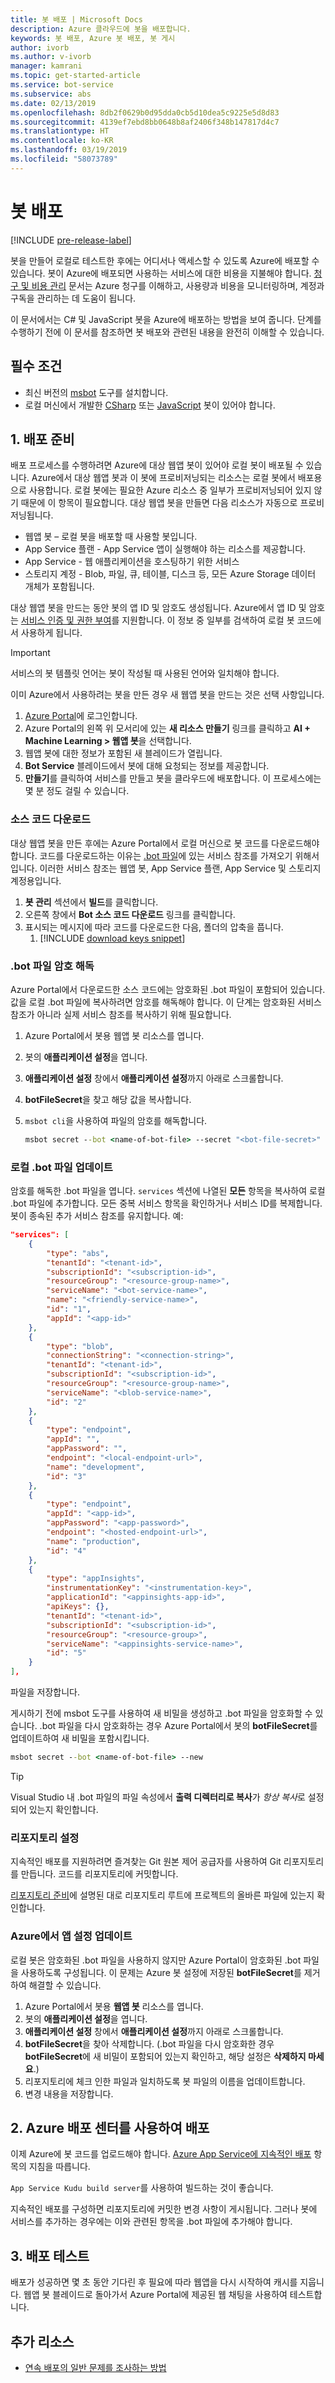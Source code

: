 ```yaml
---
title: 봇 배포 | Microsoft Docs
description: Azure 클라우드에 봇을 배포합니다.
keywords: 봇 배포, Azure 봇 배포, 봇 게시
author: ivorb
ms.author: v-ivorb
manager: kamrani
ms.topic: get-started-article
ms.service: bot-service
ms.subservice: abs
ms.date: 02/13/2019
ms.openlocfilehash: 8db2f0629b0d95dda0cb5d10dea5c9225e5d8d83
ms.sourcegitcommit: 4139ef7ebd8bb0648b8af2406f348b147817d4c7
ms.translationtype: HT
ms.contentlocale: ko-KR
ms.lasthandoff: 03/19/2019
ms.locfileid: "58073789"
---
```

# <a name="deploy-your-bot"></a>봇 배포

[!INCLUDE [pre-release-label](./includes/pre-release-label.md)]

봇을 만들어 로컬로 테스트한 후에는 어디서나 액세스할 수 있도록 Azure에 배포할 수 있습니다. 봇이 Azure에 배포되면 사용하는 서비스에 대한 비용을 지불해야 합니다. [청구 및 비용 관리](https://docs.microsoft.com/en-us/azure/billing/) 문서는 Azure 청구를 이해하고, 사용량과 비용을 모니터링하며, 계정과 구독을 관리하는 데 도움이 됩니다.

이 문서에서는 C# 및 JavaScript 봇을 Azure에 배포하는 방법을 보여 줍니다. 단계를 수행하기 전에 이 문서를 참조하면 봇 배포와 관련된 내용을 완전히 이해할 수 있습니다.

## <a name="prerequisites"></a>필수 조건

- 최신 버전의 [msbot](https://github.com/Microsoft/botbuilder-tools/tree/master/packages/MSBot) 도구를 설치합니다.
- 로컬 머신에서 개발한 [CSharp](./dotnet/bot-builder-dotnet-sdk-quickstart.md) 또는 [JavaScript](./javascript/bot-builder-javascript-quickstart.md) 봇이 있어야 합니다.

## <a name="1-prepare-for-deployment"></a>1. 배포 준비
배포 프로세스를 수행하려면 Azure에 대상 웹앱 봇이 있어야 로컬 봇이 배포될 수 있습니다. Azure에서 대상 웹앱 봇과 이 봇에 프로비저닝되는 리소스는 로컬 봇에서 배포용으로 사용합니다. 로컬 봇에는 필요한 Azure 리소스 중 일부가 프로비저닝되어 있지 않기 때문에 이 항목이 필요합니다. 대상 웹앱 봇을 만들면 다음 리소스가 자동으로 프로비저닝됩니다.
-   웹앱 봇 – 로컬 봇을 배포할 때 사용할 봇입니다.
-   App Service 플랜 - App Service 앱이 실행해야 하는 리소스를 제공합니다.
-   App Service - 웹 애플리케이션을 호스팅하기 위한 서비스
-   스토리지 계정 - Blob, 파일, 큐, 테이블, 디스크 등, 모든 Azure Storage 데이터 개체가 포함됩니다.

대상 웹앱 봇을 만드는 동안 봇의 앱 ID 및 암호도 생성됩니다. Azure에서 앱 ID 및 암호는 [서비스 인증 및 권한 부여](https://docs.microsoft.com/azure/app-service/overview-authentication-authorization)를 지원합니다. 이 정보 중 일부를 검색하여 로컬 봇 코드에서 사용하게 됩니다. 

> [!IMPORTANT]
> 서비스의 봇 템플릿 언어는 봇이 작성될 때 사용된 언어와 일치해야 합니다.

이미 Azure에서 사용하려는 봇을 만든 경우 새 웹앱 봇을 만드는 것은 선택 사항입니다.

1. [Azure Portal](https://portal.azure.com)에 로그인합니다.
1. Azure Portal의 왼쪽 위 모서리에 있는 **새 리소스 만들기** 링크를 클릭하고 **AI + Machine Learning > 웹앱 봇**을 선택합니다.
1. 웹앱 봇에 대한 정보가 포함된 새 블레이드가 열립니다. 
1. **Bot Service** 블레이드에서 봇에 대해 요청되는 정보를 제공합니다.
1. **만들기**를 클릭하여 서비스를 만들고 봇을 클라우드에 배포합니다. 이 프로세스에는 몇 분 정도 걸릴 수 있습니다.

### <a name="download-the-source-code"></a>소스 코드 다운로드
대상 웹앱 봇을 만든 후에는 Azure Portal에서 로컬 머신으로 봇 코드를 다운로드해야 합니다. 코드를 다운로드하는 이유는 [.bot 파일](./v4sdk/bot-file-basics.md)에 있는 서비스 참조를 가져오기 위해서입니다. 이러한 서비스 참조는 웹앱 봇, App Service 플랜, App Service 및 스토리지 계정용입니다. 

1. **봇 관리** 섹션에서 **빌드**를 클릭합니다.
1. 오른쪽 창에서 **Bot 소스 코드 다운로드** 링크를 클릭합니다.
1. 표시되는 메시지에 따라 코드를 다운로드한 다음, 폴더의 압축을 풉니다.
    1. [!INCLUDE [download keys snippet](~/includes/snippet-abs-key-download.md)]

### <a name="decrypt-the-bot-file"></a>.bot 파일 암호 해독

Azure Portal에서 다운로드한 소스 코드에는 암호화된 .bot 파일이 포함되어 있습니다. 값을 로컬 .bot 파일에 복사하려면 암호를 해독해야 합니다. 이 단계는 암호화된 서비스 참조가 아니라 실제 서비스 참조를 복사하기 위해 필요합니다.  

1. Azure Portal에서 봇용 웹앱 봇 리소스를 엽니다.
1. 봇의 **애플리케이션 설정**을 엽니다.
1. **애플리케이션 설정** 창에서 **애플리케이션 설정**까지 아래로 스크롤합니다.
1. **botFileSecret**을 찾고 해당 값을 복사합니다.
1. `msbot cli`을 사용하여 파일의 암호를 해독합니다.

    ```cmd
    msbot secret --bot <name-of-bot-file> --secret "<bot-file-secret>" --clear
    ```

### <a name="update-your-local-bot-file"></a>로컬 .bot 파일 업데이트

암호를 해독한 .bot 파일을 엽니다. `services` 섹션에 나열된 **모든** 항목을 복사하여 로컬 .bot 파일에 추가합니다. 모든 중복 서비스 항목을 확인하거나 서비스 ID를 복제합니다. 봇이 종속된 추가 서비스 참조를 유지합니다. 예: 

```json
"services": [
    {
        "type": "abs",
        "tenantId": "<tenant-id>",
        "subscriptionId": "<subscription-id>",
        "resourceGroup": "<resource-group-name>",
        "serviceName": "<bot-service-name>",
        "name": "<friendly-service-name>",
        "id": "1",
        "appId": "<app-id>"
    },
    {
        "type": "blob",
        "connectionString": "<connection-string>",
        "tenantId": "<tenant-id>",
        "subscriptionId": "<subscription-id>",
        "resourceGroup": "<resource-group-name>",
        "serviceName": "<blob-service-name>",
        "id": "2"
    },
    {
        "type": "endpoint",
        "appId": "",
        "appPassword": "",
        "endpoint": "<local-endpoint-url>",
        "name": "development",
        "id": "3"
    },
    {
        "type": "endpoint",
        "appId": "<app-id>",
        "appPassword": "<app-password>",
        "endpoint": "<hosted-endpoint-url>",
        "name": "production",
        "id": "4"
    },
    {
        "type": "appInsights",
        "instrumentationKey": "<instrumentation-key>",
        "applicationId": "<appinsights-app-id>",
        "apiKeys": {},
        "tenantId": "<tenant-id>",
        "subscriptionId": "<subscription-id>",
        "resourceGroup": "<resource-group>",
        "serviceName": "<appinsights-service-name>",
        "id": "5"
    }
],
```

파일을 저장합니다.

게시하기 전에 msbot 도구를 사용하여 새 비밀을 생성하고 .bot 파일을 암호화할 수 있습니다. .bot 파일을 다시 암호화하는 경우 Azure Portal에서 봇의 **botFileSecret**를 업데이트하여 새 비밀을 포함시킵니다.

```cmd
msbot secret --bot <name-of-bot-file> --new
```

> [!TIP]
> Visual Studio 내 .bot 파일의 파일 속성에서 **출력 디렉터리로 복사**가 *항상 복사*로 설정되어 있는지 확인합니다.

### <a name="setup-a-repository"></a>리포지토리 설정

지속적인 배포를 지원하려면 즐겨찾는 Git 원본 제어 공급자를 사용하여 Git 리포지토리를 만듭니다. 코드를 리포지토리에 커밋합니다.

[리포지토리 준비](https://docs.microsoft.com/azure/app-service/deploy-continuous-deployment#prepare-your-repository)에 설명된 대로 리포지토리 루트에 프로젝트의 올바른 파일에 있는지 확인합니다.

### <a name="update-app-settings-in-azure"></a>Azure에서 앱 설정 업데이트
로컬 봇은 암호화된 .bot 파일을 사용하지 않지만 Azure Portal이 암호화된 .bot 파일을 사용하도록 구성됩니다. 이 문제는 Azure 봇 설정에 저장된 **botFileSecret**를 제거하여 해결할 수 있습니다.
1. Azure Portal에서 봇용 **웹앱 봇** 리소스를 엽니다.
1. 봇의 **애플리케이션 설정**을 엽니다.
1. **애플리케이션 설정** 창에서 **애플리케이션 설정**까지 아래로 스크롤합니다.
1. **botFileSecret**을 찾아 삭제합니다. (.bot 파일을 다시 암호화한 경우 **botFileSecret**에 새 비밀이 포함되어 있는지 확인하고, 해당 설정은 **삭제하지 마세요**.)
1. 리포지토리에 체크 인한 파일과 일치하도록 봇 파일의 이름을 업데이트합니다.
1. 변경 내용을 저장합니다.

## <a name="2-deploy-using-azure-deployment-center"></a>2. Azure 배포 센터를 사용하여 배포

이제 Azure에 봇 코드를 업로드해야 합니다. [Azure App Service에 지속적인 배포](https://docs.microsoft.com/azure/app-service/deploy-continuous-deployment) 항목의 지침을 따릅니다.

`App Service Kudu build server`를 사용하여 빌드하는 것이 좋습니다.

지속적인 배포를 구성하면 리포지토리에 커밋한 변경 사항이 게시됩니다. 그러나 봇에 서비스를 추가하는 경우에는 이와 관련된 항목을 .bot 파일에 추가해야 합니다.

## <a name="3-test-your-deployment"></a>3. 배포 테스트

배포가 성공하면 몇 초 동안 기다린 후 필요에 따라 웹앱을 다시 시작하여 캐시를 지웁니다. 웹앱 봇 블레이드로 돌아가서 Azure Portal에 제공된 웹 채팅을 사용하여 테스트합니다.

## <a name="additional-resources"></a>추가 리소스

- [연속 배포의 일반 문제를 조사하는 방법](https://github.com/projectkudu/kudu/wiki/Investigating-continuous-deployment)

<!--

## Prerequisites

[!INCLUDE [prerequisite snippet](~/includes/deploy/snippet-prerequisite.md)]


## Deploy JavaScript and C# bots using az cli

You've already created and tested a bot locally, and now you want to deploy it to Azure. These steps assume that you have created the required Azure resources.

[!INCLUDE [az login snippet](~/includes/deploy/snippet-az-login.md)]

### Create a Web App Bot

If you don't already have a resource group to which to publish your bot, create one:

[!INCLUDE [az create group snippet](~/includes/deploy/snippet-az-create-group.md)]

[!INCLUDE [az create web app snippet](~/includes/deploy/snippet-create-web-app.md)]

Before proceeding, read the instructions that apply to you based on the type of email account you use to log in to Azure.

#### MSA email account

If you are using an [MSA](https://en.wikipedia.org/wiki/Microsoft_account) email account, you will need to create the app ID and app password on the Application Registration Portal to use with `az bot create` command.

[!INCLUDE [create bot msa snippet](~/includes/deploy/snippet-create-bot-msa.md)]

#### Business or school account

[!INCLUDE [create bot snippet](~/includes/deploy/snippet-create-bot.md)]

### Download the bot from Azure

Next, download the bot you just created. 
[!INCLUDE [download bot snippet](~/includes/deploy/snippet-download-bot.md)]

[!INCLUDE [download keys snippet](~/includes/snippet-abs-key-download.md)]

### Decrypt the downloaded .bot file and use in your project

The sensitive information in the .bot file is encrypted.

[!INCLUDE [decrypt bot snippet](~/includes/deploy/snippet-decrypt-bot.md)]

### Update the .bot file

If your bot uses LUIS, QnA Maker, or Dispatch services, you will need to add references to them to your .bot file. Otherwise, you can skip this step.

1. Open your bot in the BotFramework Emulator, using the new .bot file. The bot does not need to be running locally.
1. In the **BOT EXPLORER** panel, expand the **SERVICES** section.
1. To add references to LUIS apps, click the plus-sign (+) to the right of **SERVICES**.
   1. Select **Add Language Understanding (LUIS)**.
   1. If it prompts you to log into your Azure account, do so.
   1. It presents a list of LUIS applications you have access to. Select the ones for your bot.
1. To add references to a QnA Maker knowledge base, click the plus-sign (+) to the right of **SERVICES**.
   1. Select **Add QnA Maker**.
   1. If it prompts you to log into your Azure account, do so.
   1. It presents a list of knowledge bases you have access to. Select the ones for your bot.
1. To add references to Dispatch models, click the plus-sign (+) to the right of **SERVICES**.
   1. Select **Add Dispatch**.
   1. If it prompts you to log into your Azure account, do so.
   1. It presents a list of Dispatch models you have access to. Select the ones for your bot.

### Test your bot locally

At this point, your bot should work the same way it did with the old .bot file. Make sure that it works as expected with the new .bot file.

### Publish your bot to Azure

[!INCLUDE [publish snippet](~/includes/deploy/snippet-publish.md)]


[!INCLUDE [clear encryption snippet](~/includes/deploy/snippet-clear-encryption.md)]

## Additional resources

[!INCLUDE [additional resources snippet](~/includes/deploy/snippet-additional-resources.md)]

## Next steps
> [!div class="nextstepaction"]
> [Set up continous deployment](bot-service-build-continuous-deployment.md)

-->
